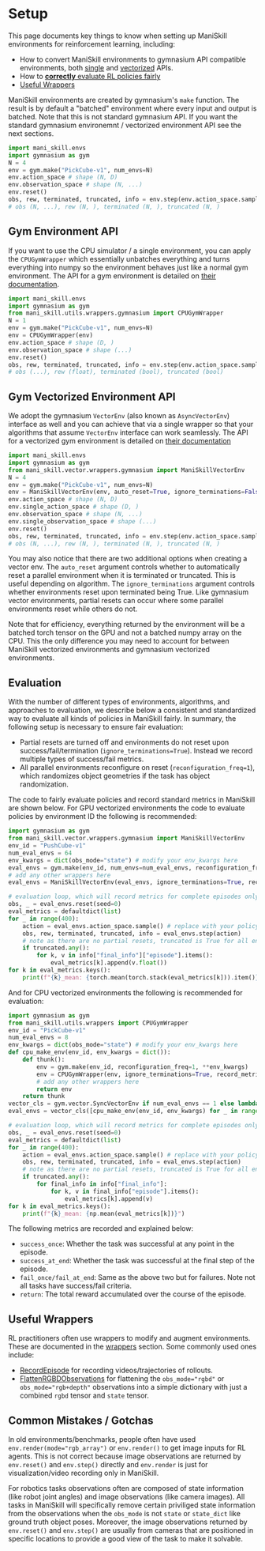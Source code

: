# Setup

This page documents key things to know when setting up ManiSkill environments for reinforcement learning, including:

- How to convert ManiSkill environments to gymnasium API compatible environments, both [single](#gym-environment-api) and [vectorized](#gym-vectorized-environment-api) APIs.
- How to [**correctly** evaluate RL policies fairly](#evaluation)
- [Useful Wrappers](#useful-wrappers)

ManiSkill environments are created by gymnasium's `make` function. The result is by default a "batched" environment where every input and output is batched. Note that this is not standard gymnasium API. If you want the standard gymnasium environemnt / vectorized environment API see the next sections.

```python
import mani_skill.envs
import gymnasium as gym
N = 4
env = gym.make("PickCube-v1", num_envs=N)
env.action_space # shape (N, D)
env.observation_space # shape (N, ...)
env.reset()
obs, rew, terminated, truncated, info = env.step(env.action_space.sample())
# obs (N, ...), rew (N, ), terminated (N, ), truncated (N, )
```

## Gym Environment API

If you want to use the CPU simulator / a single environment, you can apply the `CPUGymWrapper` which essentially unbatches everything and turns everything into numpy so the environment behaves just like a normal gym environment. The API for a gym environment is detailed on [their documentation](https://gymnasium.farama.org/api/env/).

```python
import mani_skill.envs
import gymnasium as gym
from mani_skill.utils.wrappers.gymnasium import CPUGymWrapper
N = 1
env = gym.make("PickCube-v1", num_envs=N)
env = CPUGymWrapper(env)
env.action_space # shape (D, )
env.observation_space # shape (...)
env.reset()
obs, rew, terminated, truncated, info = env.step(env.action_space.sample())
# obs (...), rew (float), terminated (bool), truncated (bool)
```

## Gym Vectorized Environment API

We adopt the gymnasium `VectorEnv` (also known as `AsyncVectorEnv`) interface as well and you can achieve that via a single wrapper so that your algorithms that assume `VectorEnv` interface can work seamlessly. The API for a vectorized gym environment is detailed on [their documentation](https://gymnasium.farama.org/api/vector/)

```python
import mani_skill.envs
import gymnasium as gym
from mani_skill.vector.wrappers.gymnasium import ManiSkillVectorEnv
N = 4
env = gym.make("PickCube-v1", num_envs=N)
env = ManiSkillVectorEnv(env, auto_reset=True, ignore_terminations=False)
env.action_space # shape (N, D)
env.single_action_space # shape (D, )
env.observation_space # shape (N, ...)
env.single_observation_space # shape (...)
env.reset()
obs, rew, terminated, truncated, info = env.step(env.action_space.sample())
# obs (N, ...), rew (N, ), terminated (N, ), truncated (N, )
```

You may also notice that there are two additional options when creating a vector env. The `auto_reset` argument controls whether to automatically reset a parallel environment when it is terminated or truncated. This is useful depending on algorithm. The `ignore_terminations` argument controls whether environments reset upon terminated being True. Like gymnasium vector environments, partial resets can occur where some parallel environments reset while others do not.

Note that for efficiency, everything returned by the environment will be a batched torch tensor on the GPU and not a batched numpy array on the CPU. This the only difference you may need to account for between ManiSkill vectorized environments and gymnasium vectorized environments.

## Evaluation

With the number of different types of environments, algorithms, and approaches to evaluation, we describe below a consistent and standardized way to evaluate all kinds of policies in ManiSkill fairly. In summary, the following setup is necessary to ensure fair evaluation:

- Partial resets are turned off and environments do not reset upon success/fail/termination (`ignore_terminations=True`). Instead we record multiple types of success/fail metrics.
- All parallel environments reconfigure on reset (`reconfiguration_freq=1`), which randomizes object geometries if the task has object randomization.


The code to fairly evaluate policies and record standard metrics in ManiSkill are shown below. For GPU vectorized environments the code to evaluate policies by environment ID the following is recommended:

```python
import gymnasium as gym
from mani_skill.vector.wrappers.gymnasium import ManiSkillVectorEnv
env_id = "PushCube-v1"
num_eval_envs = 64
env_kwargs = dict(obs_mode="state") # modify your env_kwargs here
eval_envs = gym.make(env_id, num_envs=num_eval_envs, reconfiguration_freq=1, **env_kwargs)
# add any other wrappers here
eval_envs = ManiSkillVectorEnv(eval_envs, ignore_terminations=True, record_metrics=True)

# evaluation loop, which will record metrics for complete episodes only
obs, _ = eval_envs.reset(seed=0)
eval_metrics = defaultdict(list)
for _ in range(400):
    action = eval_envs.action_space.sample() # replace with your policy action
    obs, rew, terminated, truncated, info = eval_envs.step(action)
    # note as there are no partial resets, truncated is True for all environments at the same time
    if truncated.any():
        for k, v in info["final_info"]["episode"].items():
            eval_metrics[k].append(v.float())
for k in eval_metrics.keys():
    print(f"{k}_mean: {torch.mean(torch.stack(eval_metrics[k])).item()}")
```

And for CPU vectorized environments the following is recommended for evaluation:

```python
import gymnasium as gym
from mani_skill.utils.wrappers import CPUGymWrapper
env_id = "PickCube-v1"
num_eval_envs = 8
env_kwargs = dict(obs_mode="state") # modify your env_kwargs here
def cpu_make_env(env_id, env_kwargs = dict()):
    def thunk():
        env = gym.make(env_id, reconfiguration_freq=1, **env_kwargs)
        env = CPUGymWrapper(env, ignore_terminations=True, record_metrics=True)
        # add any other wrappers here
        return env
    return thunk
vector_cls = gym.vector.SyncVectorEnv if num_eval_envs == 1 else lambda x : gym.vector.AsyncVectorEnv(x, context="forkserver")
eval_envs = vector_cls([cpu_make_env(env_id, env_kwargs) for _ in range(num_eval_envs)])

# evaluation loop, which will record metrics for complete episodes only
obs, _ = eval_envs.reset(seed=0)
eval_metrics = defaultdict(list)
for _ in range(400):
    action = eval_envs.action_space.sample() # replace with your policy action
    obs, rew, terminated, truncated, info = eval_envs.step(action)
    # note as there are no partial resets, truncated is True for all environments at the same time
    if truncated.any():
        for final_info in info["final_info"]:
            for k, v in final_info["episode"].items():
                eval_metrics[k].append(v)
for k in eval_metrics.keys():
    print(f"{k}_mean: {np.mean(eval_metrics[k])}")
```

The following metrics are recorded and explained below:
- `success_once`: Whether the task was successful at any point in the episode.
- `success_at_end`: Whether the task was successful at the final step of the episode.
- `fail_once/fail_at_end`: Same as the above two but for failures. Note not all tasks have success/fail criteria.
- `return`: The total reward accumulated over the course of the episode.

## Useful Wrappers

RL practitioners often use wrappers to modify and augment environments. These are documented in the [wrappers](../wrappers/index.md) section. Some commonly used ones include:
- [RecordEpisode](../wrappers/record.md) for recording videos/trajectories of rollouts.
- [FlattenRGBDObservations](../wrappers/flatten.md#flatten-rgbd-observations) for flattening the `obs_mode="rgbd"` or `obs_mode="rgb+depth"` observations into a simple dictionary with just a combined `rgbd` tensor and `state` tensor.

## Common Mistakes / Gotchas

In old environments/benchmarks, people often have used `env.render(mode="rgb_array")` or `env.render()` to get image inputs for RL agents. This is not correct because image observations are returned by `env.reset()` and `env.step()` directly and `env.render` is just for visualization/video recording only in ManiSkill.

For robotics tasks observations often are composed of state information (like robot joint angles) and image observations (like camera images). All tasks in ManiSkill will specifically remove certain priviliged state information from the observations when the `obs_mode` is not `state` or `state_dict` like ground truth object poses. Moreover, the image observations returned by `env.reset()` and `env.step()` are usually from cameras that are positioned in specific locations to provide a good view of the task to make it solvable.
